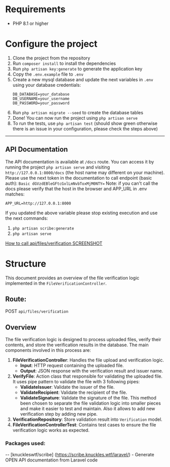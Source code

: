 # Requirements
- PHP 8.1 or higher
# Configure the project
1. Clone the project from the repository
2. Run `composer install` to install the dependencies
3. Run `php artisan key:generate` to generate the application key
4. Copy the `.env.example` file to `.env`
5. Create a new mysql database and update the next variables in `.env` using your database credentials:
    ```
    DB_DATABASE=your_database
    DB_USERNAME=your_username
    DB_PASSWORD=your_password
    ```
6. Run `php artisan migrate --seed` to create the database tables
7. Done! You can now run the project using `php artisan serve`
8. To run the tests, use `php artisan test` (should show green otherwise there is an issue in your configuration, please check the steps above)
---
## API Documentation
The API documentation is available at `/docs` route. You can access it by running the project `php artisan serve` and visiting `http://127.0.0.1:8000/docs` (the host name may different on your machine).
Please use the next token in the documentation to call endpoint (basic auth):
`Basic dGVzdEBleGFtcGxlLmNvbToxMjM0NTY=`
Note: if you can't call the docs please verify that the host in the browser and APP_URL in .env matches:
```
APP_URL=http://127.0.0.1:8000
```  
If you updated the above variable please stop existing execution and use the next commands:
1. `php artisan scribe:generate`
2. `php artisan serve`

[How to call api/files/verification SCREENSHOT](how-to-call-endpoint.png)

# Structure

This document provides an overview of the file verification logic implemented in the `FileVerificationController`.

## Route: 
POST `api/files/verification` 

## Overview

The file verification logic is designed to process uploaded files, verify their contents, and store the verification results in the database. The main components involved in this process are:

1. **FileVerificationController**: Handles the file upload and verification logic.
    - **Input**: HTTP request containing the uploaded file.
    - **Output**: JSON response with the verification result and issuer name.
2. **VerifyFile**: Action class that responsible for validating the uploaded file.
It uses pipe pattern to validate the file with 3 following pipes:
    - **ValidateIssuer**: Validate the issuer of the file.
    - **ValidateRecipient**: Validate the recipient of the file.
    - **ValidateSignature**: Validate the signature of the file.
 This method been chosen to separate the file validation logic into smaller pieces and make it easier to test and maintain. Also it allows to add new verification step by adding new pipe.
3. **VerificationRepository**: Store validation result into `Verification` model.
4. **FileVerificationControllerTest**: Contains test cases to ensure the file verification logic works as expected.

### Packages used:
--
[knuckleswtf/scribe] (https://scribe.knuckles.wtf/laravel/) - Generate OPEN API documentation from Laravel code
